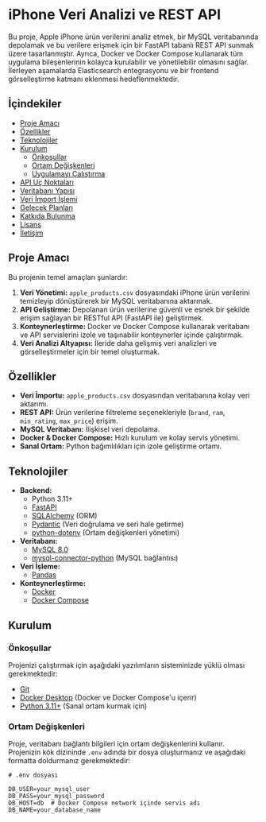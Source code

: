 # iPhone Veri Analizi ve REST API

Bu proje, Apple iPhone ürün verilerini analiz etmek, bir MySQL veritabanında depolamak ve bu verilere erişmek için bir FastAPI tabanlı REST API sunmak üzere tasarlanmıştır. Ayrıca, Docker ve Docker Compose kullanarak tüm uygulama bileşenlerinin kolayca kurulabilir ve yönetilebilir olmasını sağlar. İlerleyen aşamalarda Elasticsearch entegrasyonu ve bir frontend görselleştirme katmanı eklenmesi hedeflenmektedir.

## İçindekiler

- [Proje Amacı](#proje-amacı)
- [Özellikler](#özellikler)
- [Teknolojiler](#teknolojiler)
- [Kurulum](#kurulum)
  - [Önkoşullar](#önkoşullar)
  - [Ortam Değişkenleri](#ortam-değişkenleri)
  - [Uygulamayı Çalıştırma](#uygulamayı-çalıştırma)
- [API Uç Noktaları](#api-uç-noktaları)
- [Veritabanı Yapısı](#veritabanı-yapısı)
- [Veri İmport İşlemi](#veri-import-işlemi)
- [Gelecek Planları](#gelecek-planları)
- [Katkıda Bulunma](#katkıda-bulunma)
- [Lisans](#lisans)
- [İletişim](#iletişim)

## Proje Amacı

Bu projenin temel amaçları şunlardır:

1.  **Veri Yönetimi:** `apple_products.csv` dosyasındaki iPhone ürün verilerini temizleyip dönüştürerek bir MySQL veritabanına aktarmak.
2.  **API Geliştirme:** Depolanan ürün verilerine güvenli ve esnek bir şekilde erişim sağlayan bir RESTful API (FastAPI ile) geliştirmek.
3.  **Konteynerleştirme:** Docker ve Docker Compose kullanarak veritabanı ve API servislerini izole ve taşınabilir konteynerler içinde çalıştırmak.
4.  **Veri Analizi Altyapısı:** İleride daha gelişmiş veri analizleri ve görselleştirmeler için bir temel oluşturmak.

## Özellikler

-   **Veri İmportu:** `apple_products.csv` dosyasından veritabanına kolay veri aktarımı.
-   **REST API:** Ürün verilerine filtreleme seçenekleriyle (`brand`, `ram`, `min_rating`, `max_price`) erişim.
-   **MySQL Veritabanı:** İlişkisel veri depolama.
-   **Docker & Docker Compose:** Hızlı kurulum ve kolay servis yönetimi.
-   **Sanal Ortam:** Python bağımlılıkları için izole geliştirme ortamı.

## Teknolojiler

-   **Backend:**
    -   Python 3.11+
    -   [FastAPI](https://fastapi.tiangolo.com/)
    -   [SQLAlchemy](https://www.sqlalchemy.org/) (ORM)
    -   [Pydantic](https://pydantic-docs.helpmanual.io/) (Veri doğrulama ve seri hale getirme)
    -   [python-dotenv](https://pypi.org/project/python-dotenv/) (Ortam değişkenleri yönetimi)
-   **Veritabanı:**
    -   [MySQL 8.0](https://www.mysql.com/)
    -   [mysql-connector-python](https://pypi.org/project/mysql-connector-python/) (MySQL bağlantısı)
-   **Veri İşleme:**
    -   [Pandas](https://pandas.pydata.org/)
-   **Konteynerleştirme:**
    -   [Docker](https://www.docker.com/)
    -   [Docker Compose](https://docs.docker.com/compose/)

## Kurulum

### Önkoşullar

Projenizi çalıştırmak için aşağıdaki yazılımların sisteminizde yüklü olması gerekmektedir:

-   [Git](https://git-scm.com/downloads)
-   [Docker Desktop](https://www.docker.com/products/docker-desktop) (Docker ve Docker Compose'u içerir)
-   [Python 3.11+](https://www.python.org/downloads/) (Sanal ortam kurmak için)

### Ortam Değişkenleri

Proje, veritabanı bağlantı bilgileri için ortam değişkenlerini kullanır. Projenizin kök dizininde `.env` adında bir dosya oluşturmanız ve aşağıdaki formatta doldurmanız gerekmektedir:

```dotenv
# .env dosyası

DB_USER=your_mysql_user
DB_PASS=your_mysql_password
DB_HOST=db  # Docker Compose network içinde servis adı
DB_NAME=your_database_name